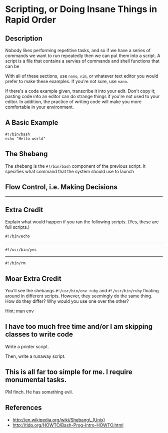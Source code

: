 Scripting, or Doing Insane Things in Rapid Order
================================================

Description
-----------

Nobody likes performing repetitive tasks, and so if we have a series of commands
we want to run repeatedly then we can put them into a script. A script is a
file that contains a servies of commands and shell functions that can be

With all of these sections, use `nano`, `vim`, or whatever text editor you would
prefer to make these examples. If you're not sure, use `nano`.

If there's a code example given, transcribe it into your edit. Don't copy it;
pasting code into an editor can do strange things if you're not used to your
editor. In addition, the practice of writing code will make you more comfortable
in your environment.

A Basic Example
---------------

    #!/bin/bash
    echo "Hello world"

The Shebang
-----------

The shebang is the `#!/bin/bash` component of the previous script. It specifies
what command that the system should use to launch


Flow Control, i.e. Making Decisions
-----------------------------------

- - -

Extra Credit
------------

Explain what would happen if you ran the following *scripts*. (Yes, these are
full scripts.)

    #!/bin/echo

- - -

    #!/usr/bin/yes

- - - 

    #!/bin/rm

Moar Extra Credit
-----------------

You'll see the shebangs `#!/usr/bin/env ruby` and `#!/usr/bin/ruby` floating
around in different scripts. However, they seemingly do the same thing. How do
they differ? Why would you use one over the other?

Hint: man env

I have too much free time and/or I am skipping classes to write code
--------------------------------------------------------------------

Write a printer script.

Then, write a runaway script.

This is all far too simple for me. I require monumental tasks.
--------------------------------------------------------------

PM finch. He has something evil.

References
----------

 - http://en.wikipedia.org/wiki/Shebang\_(Unix)
 - http://tldp.org/HOWTO/Bash-Prog-Intro-HOWTO.html

